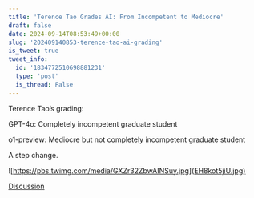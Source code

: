 ```yaml
---
title: 'Terence Tao Grades AI: From Incompetent to Mediocre'
draft: false
date: 2024-09-14T08:53:49+00:00
slug: '202409140853-terence-tao-ai-grading'
is_tweet: true
tweet_info:
  id: '1834772510698881231'
  type: 'post'
  is_thread: False
---
```




Terence Tao’s grading:

GPT-4o: Completely incompetent graduate student

o1-preview: Mediocre but not completely incompetent graduate student

A step change. 

![https://pbs.twimg.com/media/GXZr32ZbwAINSuy.jpg](EH8kot5jiU.jpg)

[Discussion](https://x.com/sytelus/status/1834772510698881231)
